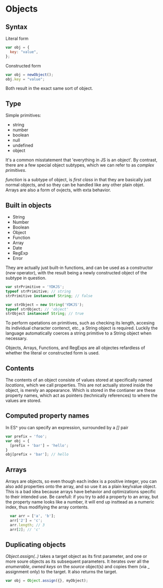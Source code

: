 # Objects

## Syntax

Literal form

```js
var obj = {
  key: "value",
};
```

Constructed form

```js
var obj = newObject();
obj.key = "value";
```

Both result in the exact same sort of object.

## Type

Simple primitives:

* string
* number
* boolean
* null
* undefined
* object

It's a common misstatement that 'everything in JS is an object'.
By contrast, there are a few special object subtypes, which we can refer to as _complex primitives_.

_function_ is a subtype of object, is _first class_ in that they are basically just normal objects, and so they can be handled like any other plain objet.
Arrays are also a form of ovjects, with exta behavior.

## Built in objects

* String
* Number
* Boolean
* Object
* Function
* Array
* Date
* RegExp
* Error

They are actually just built-in functions, and can be used as a constructor (_new_ operator), with the result being a newly constructed object of the subtype in question.

```js
var strPrimitive = 'YDKJS';
typeof strPrimitive; // string
strPrimitive instanceof String; // false

var strObject = new String('YDKJS');
typeof strObject; // 'object'
strObject instanceof String; // true
```

To perform opetations on primitives, such as checking its length, accesing its individual character contenct, etc., a String object is required. Luckily the language automatically coerces a string primitive to a String object when necessary.

Objects, Arrays, Functions, and RegExps are all objectes refardless of whether the literal or constructed form is used.

## Contents

The contents of an object consiste of values stored at specifically named _locations_, which we call properties. This are not actually stored inside the object, is merely an appearance. Which is stored in the contianer are these property names, which act as pointers (technically references) to where the values are stored.

## Computed property names

In ES^ you can specify an expression, surrounded by a _[]_ pair

```js
var prefix = 'foo';
var obj = {
  [prefix + 'bar'] = 'hello';
}
obj[prefix + 'bar']; // hello
```

## Arrays

Arrays are objects, so even though each index is a positive integer, you can also add properties onto the array, and so use it as a plain key/value object. This is a bad idea because arrays have behavior and optimizations specific to their intended use.
Be carefull: if you try to add a property to an array, but the property name looks like a number, it will end up insttead as a numeric index, thus modifiying the array contents.

```js
  var arr = ['a', 'b'];
  arr['2'] = 'c';
  arr.length; // 3
  arr[2]; // 'c'
```

## Duplicating objects

_Object.assign(..)_ takes a target object as its first parameter, and one or more soure objects as its subsequent parameters. It iterates over all the _enumerable_, _owned keys_ on the _source_ object(s) and copies them (via _ assignment only) to the target. It also returns the target.

```js
var obj = Object.assign({}, myObject);
```